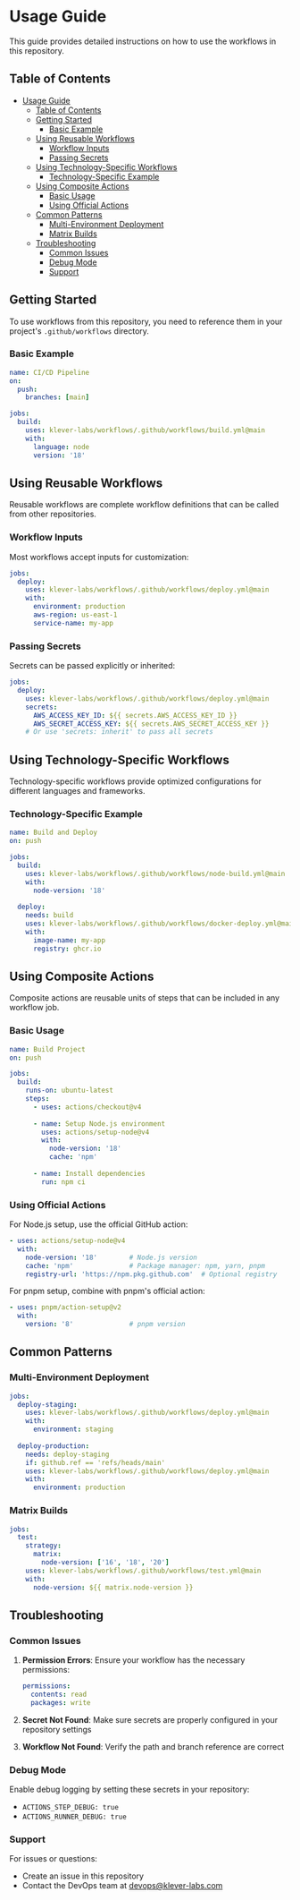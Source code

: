 # Usage Guide

This guide provides detailed instructions on how to use the workflows in this repository.

## Table of Contents

- [Usage Guide](#usage-guide)
  - [Table of Contents](#table-of-contents)
  - [Getting Started](#getting-started)
    - [Basic Example](#basic-example)
  - [Using Reusable Workflows](#using-reusable-workflows)
    - [Workflow Inputs](#workflow-inputs)
    - [Passing Secrets](#passing-secrets)
  - [Using Technology-Specific Workflows](#using-technology-specific-workflows)
    - [Technology-Specific Example](#technology-specific-example)
  - [Using Composite Actions](#using-composite-actions)
    - [Basic Usage](#basic-usage)
    - [Using Official Actions](#using-official-actions)
  - [Common Patterns](#common-patterns)
    - [Multi-Environment Deployment](#multi-environment-deployment)
    - [Matrix Builds](#matrix-builds)
  - [Troubleshooting](#troubleshooting)
    - [Common Issues](#common-issues)
    - [Debug Mode](#debug-mode)
    - [Support](#support)

## Getting Started

To use workflows from this repository, you need to reference them in your project's `.github/workflows` directory.

### Basic Example

```yaml
name: CI/CD Pipeline
on:
  push:
    branches: [main]

jobs:
  build:
    uses: klever-labs/workflows/.github/workflows/build.yml@main
    with:
      language: node
      version: '18'
```

## Using Reusable Workflows

Reusable workflows are complete workflow definitions that can be called from other repositories.

### Workflow Inputs

Most workflows accept inputs for customization:

```yaml
jobs:
  deploy:
    uses: klever-labs/workflows/.github/workflows/deploy.yml@main
    with:
      environment: production
      aws-region: us-east-1
      service-name: my-app
```

### Passing Secrets

Secrets can be passed explicitly or inherited:

```yaml
jobs:
  deploy:
    uses: klever-labs/workflows/.github/workflows/deploy.yml@main
    secrets:
      AWS_ACCESS_KEY_ID: ${{ secrets.AWS_ACCESS_KEY_ID }}
      AWS_SECRET_ACCESS_KEY: ${{ secrets.AWS_SECRET_ACCESS_KEY }}
    # Or use 'secrets: inherit' to pass all secrets
```

## Using Technology-Specific Workflows

Technology-specific workflows provide optimized configurations for different languages and frameworks.

### Technology-Specific Example

```yaml
name: Build and Deploy
on: push

jobs:
  build:
    uses: klever-labs/workflows/.github/workflows/node-build.yml@main
    with:
      node-version: '18'
      
  deploy:
    needs: build
    uses: klever-labs/workflows/.github/workflows/docker-deploy.yml@main
    with:
      image-name: my-app
      registry: ghcr.io
```

## Using Composite Actions

Composite actions are reusable units of steps that can be included in any workflow job.

### Basic Usage

```yaml
name: Build Project
on: push

jobs:
  build:
    runs-on: ubuntu-latest
    steps:
      - uses: actions/checkout@v4
      
      - name: Setup Node.js environment
        uses: actions/setup-node@v4
        with:
          node-version: '18'
          cache: 'npm'
          
      - name: Install dependencies
        run: npm ci
```

### Using Official Actions

For Node.js setup, use the official GitHub action:

```yaml
- uses: actions/setup-node@v4
  with:
    node-version: '18'        # Node.js version
    cache: 'npm'              # Package manager: npm, yarn, pnpm
    registry-url: 'https://npm.pkg.github.com'  # Optional registry
```

For pnpm setup, combine with pnpm's official action:

```yaml
- uses: pnpm/action-setup@v2
  with:
    version: '8'              # pnpm version
```

## Common Patterns

### Multi-Environment Deployment

```yaml
jobs:
  deploy-staging:
    uses: klever-labs/workflows/.github/workflows/deploy.yml@main
    with:
      environment: staging
      
  deploy-production:
    needs: deploy-staging
    if: github.ref == 'refs/heads/main'
    uses: klever-labs/workflows/.github/workflows/deploy.yml@main
    with:
      environment: production
```

### Matrix Builds

```yaml
jobs:
  test:
    strategy:
      matrix:
        node-version: ['16', '18', '20']
    uses: klever-labs/workflows/.github/workflows/test.yml@main
    with:
      node-version: ${{ matrix.node-version }}
```

## Troubleshooting

### Common Issues

1. **Permission Errors**: Ensure your workflow has the necessary permissions:

   ```yaml
   permissions:
     contents: read
     packages: write
   ```

2. **Secret Not Found**: Make sure secrets are properly configured in your repository settings

3. **Workflow Not Found**: Verify the path and branch reference are correct

### Debug Mode

Enable debug logging by setting these secrets in your repository:

- `ACTIONS_STEP_DEBUG: true`
- `ACTIONS_RUNNER_DEBUG: true`

### Support

For issues or questions:

- Create an issue in this repository
- Contact the DevOps team at <devops@klever-labs.com>
